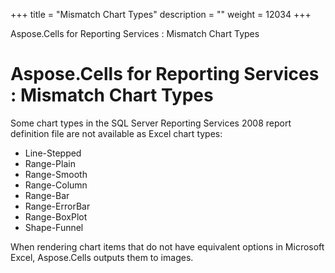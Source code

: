 +++
title = "Mismatch Chart Types" 
description = "" 
weight = 12034 
+++

Aspose.Cells for Reporting Services : Mismatch Chart Types  

# Aspose.Cells for Reporting Services : Mismatch Chart Types


Some chart types in the SQL Server Reporting Services 2008 report definition file are not available as Excel chart types:

*   Line-Stepped
*   Range-Plain
*   Range-Smooth
*   Range-Column
*   Range-Bar
*   Range-ErrorBar
*   Range-BoxPlot
*   Shape-Funnel

When rendering chart items that do not have equivalent options in Microsoft Excel, Aspose.Cells outputs them to images.

